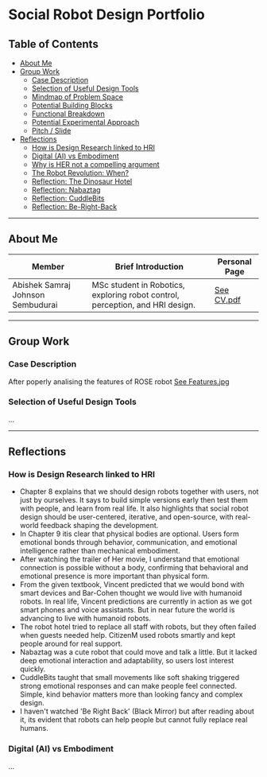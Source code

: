 # Social Robot Design Portfolio

## Table of Contents
- [About Me](#about-me)
- [Group Work](#group-work)
  - [Case Description](#case-description)
  - [Selection of Useful Design Tools](#selection-of-useful-design-tools)
  - [Mindmap of Problem Space](#mindmap-of-problem-space)
  - [Potential Building Blocks](#potential-building-blocks)
  - [Functional Breakdown](#functional-breakdown)
  - [Potential Experimental Approach](#potential-experimental-approach)
  - [Pitch / Slide](#pitch--slide)
- [Reflections](#reflections)
  - [How is Design Research linked to HRI](#how-is-design-research-linked-to-hri)
  - [Digital (AI) vs Embodiment](#digital-ai-vs-embodiment)
  - [Why is HER not a compelling argument](#why-is-her-not-a-compelling-argument)
  - [The Robot Revolution: When?](#the-robot-revolution-when)
  - [Reflection: The Dinosaur Hotel](#reflection-the-dinosaur-hotel)
  - [Reflection: Nabaztag](#reflection-nabaztag)
  - [Reflection: CuddleBits](#reflection-cuddlebits)
  - [Reflection: Be-Right-Back](#reflection-be-right-back)

---

## About Me

| Member     | Brief Introduction                                                                                                  | Personal Page |
|------------|---------------------------------------------------------------------------------------------------------------------|---------------|
| Abishek Samraj Johnson Sembudurai  | MSc student in Robotics, exploring robot control, perception, and HRI design.                                       | [See CV.pdf]() |

---

## Group Work

### Case Description
After poperly analising the features of ROSE robot [See Features.jpg]()

### Selection of Useful Design Tools
...

---

## Reflections

### How is Design Research linked to HRI
-  Chapter 8 explains that we should design robots together with users, not just by ourselves. It says to build simple versions early then test them with people, and learn from real life. It also highlights that social robot design should be user-centered, iterative, and open-source, with real-world feedback shaping the development. 
-  In Chapter 9 itis clear that physical bodies are optional. Users form emotional bonds through behavior, communication, and emotional intelligence rather than mechanical embodiment.
-  After watching the trailer of Her movie, I understand that  emotional connection is possible without a body, confirming that behavioral and emotional presence is more important than physical form.
-  From the given textbook, Vincent predicted that we would bond with smart devices and Bar-Cohen thought we would live with humanoid robots. In real life, Vincent predictions are currently in action as we got smart phones and voice assistants. But in near future the world is advancing to live with humanoid robots.
-  The robot hotel tried to replace all staff with robots, but they often failed when guests needed help. CitizenM used robots smartly and kept people around for real support.
-  Nabaztag was a cute robot that could move and talk a little. But it lacked deep emotional interaction and adaptability, so users lost interest quickly.
-  CuddleBits taught that small movements like soft shaking triggered strong emotional responses and can make people feel connected. Simple, kind behavior matters more than looking fancy and complex design.
-  I haven't watched 'Be Right Back' (Black Mirror) but after reading about it, its evident that robots can help people but cannot fully replace real humans.


### Digital (AI) vs Embodiment
...
